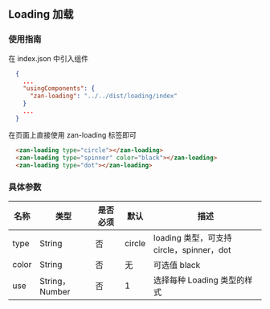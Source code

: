 ## Loading 加载

### 使用指南
在 index.json 中引入组件
```json
  {
    ...
    "usingComponents": {
      "zan-loading": "../../dist/loading/index"
    }
    ...
  }
```

在页面上直接使用 zan-loading 标签即可
```html
  <zan-loading type="circle"></zan-loading>
  <zan-loading type="spinner" color="black"></zan-loading>
  <zan-loading type="dot"></zan-loading>
```

### 具体参数
| 名称    | 类型            | 是否必须 | 默认  | 描述              |
| ------- | --------------- | -------- | ----- | ----------------- |
| type | String         | 否       | circle | loading 类型，可支持 circle，spinner，dot |
| color | String         | 否       | 无 | 可选值 black  |
| use | String，Number | 否       | 1 | 选择每种 Loading 类型的样式      |

